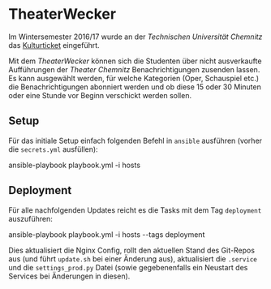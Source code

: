 # TheaterWecker

Im Wintersemester 2016/17 wurde an der _Technischen Universität Chemnitz_ das [Kulturticket](https://www.tu-chemnitz.de/stura/de/kulturticket) eingeführt.

Mit dem *TheaterWecker* können sich die Studenten über nicht ausverkaufte Aufführungen der _Theater Chemnitz_ Benachrichtigungen zusenden lassen. Es kann ausgewählt werden, für welche Kategorien (Oper, Schauspiel etc.) die Benachrichtigungen abonniert werden und ob diese 15 oder 30 Minuten oder eine Stunde vor Beginn verschickt werden sollen.

## Setup

Für das initiale Setup einfach folgenden Befehl in `ansible` ausführen (vorher die `secrets.yml` ausfüllen):

  ansible-playbook playbook.yml -i hosts

## Deployment

Für alle nachfolgenden Updates reicht es die Tasks mit dem Tag `deployment` auszuführen:

  ansible-playbook playbook.yml -i hosts --tags deployment

Dies aktualisiert die Nginx Config, rollt den aktuellen Stand des Git-Repos aus (und führt `update.sh` bei einer Änderung aus), aktualisiert die `.service` und die `settings_prod.py` Datei (sowie gegebenenfalls ein Neustart des Services bei Änderungen in diesen).
